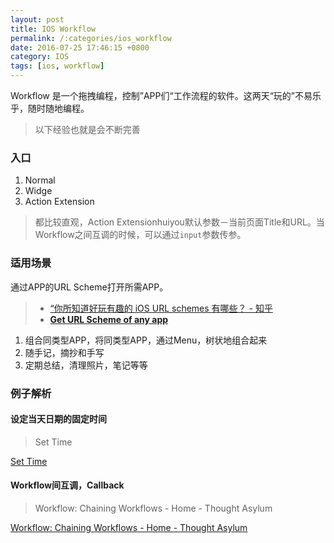 ```yaml
---
layout: post
title: IOS Workflow
permalink: /:categories/ios_workflow
date: 2016-07-25 17:46:15 +0800
category: IOS
tags: [ios, workflow]
---
```


Workflow 是一个拖拽编程，控制”APP们“工作流程的软件。这两天“玩的”不易乐乎，随时随地编程。

> 以下经验也就是会不断完善

### 入口

1. Normal
2. Widge
3. Action Extension

> 都比较直观，Action Extensionhuiyou默认参数－当前页面Title和URL。当Workflow之间互调的时候，可以通过`input`参数传参。

### 适用场景

通过APP的URL Scheme打开所需APP。

> * [“你所知道好玩有趣的 iOS URL schemes 有哪些？ - 知乎](http://www.zhihu.com/question/19907735)
> * [**Get URL Scheme of any app**](https://m.reddit.com/r/workflow/comments/2tlx29/get_url_scheme_of_any_app/?utm_source=mweb_redirect&compact=true)

1. 组合同类型APP，将同类型APP，通过Menu，树状地组合起来
2. 随手记，摘抄和手写
3. 定期总结，清理照片，笔记等等

### 例子解析

#### 设定当天日期的固定时间

> Set Time

[Set Time](https://workflow.is/workflows/517e56e3b8e741c29a94fb276cf1bf5e)

#### Workflow间互调，Callback

> Workflow: Chaining Workflows - Home - Thought Asylum

[Workflow: Chaining Workflows - Home - Thought Asylum](http://www.thoughtasylum.com/blog/2015/7/9/workflow-chaining-workflows.html)

